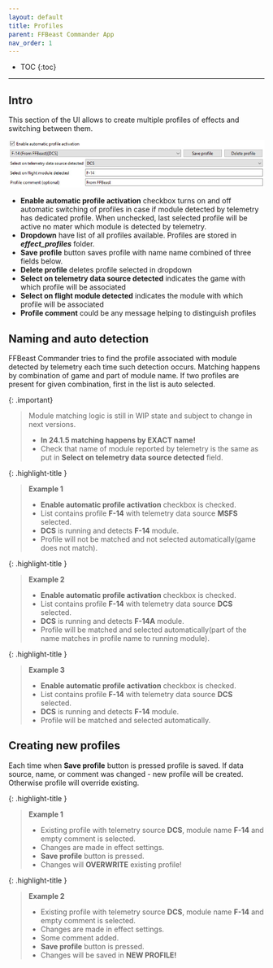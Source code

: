 ```yaml
---
layout: default
title: Profiles
parent: FFBeast Commander App
nav_order: 1
---
```


- TOC
{:toc}

---

## Intro

This section of the UI allows to create multiple profiles of effects and switching between them.

<img src="../../assets/images/manual/commander_profile.jpg">

- **Enable automatic profile activation** checkbox turns on and off automatic switching of profiles in case 
if module detected by telemetry has dedicated profile. 
When unchecked, last selected profile will be active no mater which module is detected by telemetry.
- **Dropdown** have list of all profiles available. Profiles are stored in _**effect_profiles**_ folder.
- **Save profile** button saves profile with name name combined of three fields below.
- **Delete profile** deletes profile selected in dropdown
- **Select on telemetry data source detected** indicates the game with which profile will be associated
- **Select on flight module detected** indicates the module with which profile will be associated
- **Profile comment** could be any message helping to distinguish profiles

## Naming and auto detection

FFBeast Commander tries to find the profile associated with module detected by telemetry each time such detection occurs.
Matching happens by combination of game and part of module name. If two profiles are present for given combination, first in the list is auto selected.

{: .important}
> Module matching logic is still in WIP state and subject to change in next versions.
>
> - **In 24.1.5 matching happens by EXACT name!** 
> - Check that name of module reported by telemetry is the same as put in **Select on telemetry data source detected** field. 

{: .highlight-title }
> **Example 1**
> - **Enable automatic profile activation** checkbox is checked.
> - List contains profile **F-14** with telemetry data source **MSFS** selected.
> - **DCS** is running and detects **F-14** module.
> - Profile will not be matched and not selected automatically(game does not match).

{: .highlight-title }
> **Example 2**
> - **Enable automatic profile activation** checkbox is checked.
> - List contains profile **F-14** with telemetry data source **DCS** selected.
> - **DCS** is running and detects **F-14A** module.
> - Profile will be matched and selected automatically(part of the name matches in profile name to running module).

{: .highlight-title }
> **Example 3**
> - **Enable automatic profile activation** checkbox is checked.
> - List contains profile **F-14** with telemetry data source **DCS** selected.
> - **DCS** is running and detects **F-14** module.
> - Profile will be matched and selected automatically.


## Creating new profiles

Each time when **Save profile** button is pressed profile is saved.
If data source, name, or comment was changed - new profile will be created. 
Otherwise profile will override existing.

{: .highlight-title }
> **Example 1**
> - Existing profile with telemetry source **DCS**, module name **F-14** and empty comment is selected.
> - Changes are made in effect settings.
> - **Save profile** button is pressed.
> - Changes will **OVERWRITE** existing profile!

{: .highlight-title }
> **Example 2**
> - Existing profile with telemetry source **DCS**, module name **F-14** and empty comment is selected.
> - Changes are made in effect settings.
> - Some comment added.
> - **Save profile** button is pressed.
> - Changes will be saved in **NEW PROFILE!**